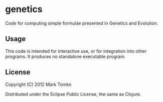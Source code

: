 # genetics

Code for computing simple formulae presented in Genetics and Evolution.

## Usage

This code is intended for interactive use, or for integration into other
programs. It produces no standalone executable program.

## License

Copyright (C) 2012 Mark Tomko

Distributed under the Eclipse Public License, the same as Clojure.

